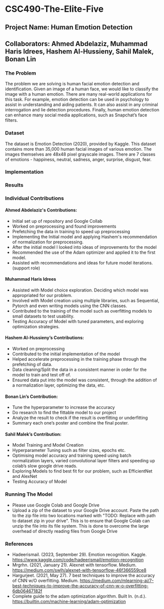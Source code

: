 # CSC490-The-Elite-Five
## Project Name: Human Emotion Detection
## Collaborators: Ahmed Abdelaziz, Muhammad Haris Idrees, Hashem Al-Hussieny, Sahil Malek, Bonan Lin 

### The Problem
The problem we are solving is human facial emotion detection and identification. Given an image of a human face, we would like to classify the image with a human emotion. There are many real-world applications for this task. For example, emotion detection can be used in psychology to assist in understanding and aiding patients. It can also assist in any criminal interrogation and lie detection procedures. Finally, human emotion detection can enhance many social media applications, such as Snapchat’s face filters.

### Dataset
The dataset is Emotion Detection (2020), provided by Kaggle. This dataset contains more than 35,000 human facial images of various emotion. The images themselves are 48x48 pixel grayscale images. There are 7 classes of emotions - happiness, neutral, sadness, anger, surprise, disgust, fear. 

### Implementation

### Results

### Individual Contributions
#### Ahmed Abdelaziz's Contributions:
- Initial set up of repository and Google Collab
- Worked on preprocessing and found improvements
- Prefetching the data in training to speed up preprocessing
- Implementing the Initial model and applying Hashem's recommendation of normalization for preprocessing.
- After the initial model I looked into ideas of improvements for the model
- Recommended the use of the Adam optimizer and applied it to the first model.
- Assisted with recommendations and ideas for future model iterations. (support role)

#### Muhammad Haris Idrees
- Assisted with Model choice exploration. Deciding which model was appropriated for our problem.
- Involved with Model creation using multiple libraries, such as Sequential, Pytorch and even writing models using the CNN classes.
- Contributed to the training of the model such as overfitting models to small datasets to test usability.
- Testing Accuracy of Model with tuned parameters, and exploring optimization strategies.

#### Hashem Al-Hussieny’s Contributions:
- Worked on preprocessing
- Contributed to the initial implementation of the model
- Helped accelerate preprocessing in the training phase through the prefetching of data.
- Data cleaning/Split the data in a consistent manner in order for the model to train and test off of.
- Ensured data put into the model was consistent, through the addition of a normalization layer, optimizing the data, etc.

#### Bonan Lin’s Contribution:
- Tune the hyperparameter to increase the accuracy
- Do research to find the fittable model to our project
- Analyze the result to check if the result is overfitting or underfitting
- Summary each one’s poster and combine the final poster.

#### Sahil Malek’s Contribution:
- Model Training and Model Creation
- Hyperparameter Tuning such as filter sizes, epochs etc.
- Optimising model accuracy and training speed using batch normalization layers, varied convolutional layer filters and speeding up colab’s slow google drive reads.
- Exploring Models to find best fit for our problem, such as EfficientNet and AlexNet
- Testing Accuracy of Model


### Running The Model
- Please use Google Colab and Google Drive
- Upload a zip of the dataset to your Google Drive account. Paste the path to the zip file into two locations marked with "TODO: Replace with path to dataset zip in your drive". This is to ensure that Google Colab can unzip the file into its file system. This is done to overcome the large overhead of directly reading files from Google Drive


### References
- Hadeerismail. (2023, September 29). Emotion recognition. Kaggle. https://www.kaggle.com/code/hadeerismail/emotion-recognition
- Mrgrhn. (2021, January 21). Alexnet with tensorflow. Medium. https://medium.com/swlh/alexnet-with-tensorflow-46f366559ce8
- Hargurjeet. (2021, May 27). 7 best techniques to improve the accuracy of CNN w/O overfitting. Medium. https://medium.com/mlearning-ai/7-best-techniques-to-improve-the-accuracy-of-cnn-w-o-overfitting-6db06467182f
- Complete guide to the adam optimization algorithm. Built In. (n.d.). https://builtin.com/machine-learning/adam-optimization 
